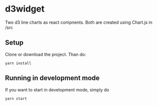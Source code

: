 # d3widget

Two d3 line charts as react compnents. Both are created using Chart.js in /src

## Setup
Clone or download the project. Than do:

```
yarn install
```
## Running in development mode
If you want to start in development mode, simply do
```
yarn start
```